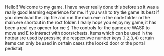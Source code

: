 Hello!! Welcome to my game.
I have never really done this before so it was a really good learning experience for me.
If you wish to try the game its best if you download the .zip file and run the main.exe in the code folder or the main.exe shortcut in the root folder.
I really hope you enjoy my game, it has been a real eye opener for me :)
The controls for the game are WASD to move and E to interact with doors/chests. Items which can be used in the hotbar are used by pressing the respectivve number keys (1,2,3,4) certain items can only be used in certain cases (the locekd door or the portal pedistal).
